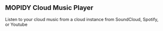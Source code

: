 MOPIDY Cloud Music Player
--

Listen to your cloud music from a cloud instance from SoundCloud, Spotify, or Youtube
